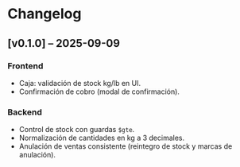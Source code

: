 # Changelog

## [v0.1.0] – 2025-09-09
### Frontend
- Caja: validación de stock kg/lb en UI.
- Confirmación de cobro (modal de confirmación).

### Backend
- Control de stock con guardas `$gte`.
- Normalización de cantidades en kg a 3 decimales.
- Anulación de ventas consistente (reintegro de stock y marcas de anulación).

